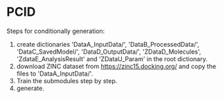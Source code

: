 # PCID
Steps for conditionally generation:

1. create dictionaries 'DataA_InputData/', 'DataB_ProcessedData/', 'DataC_SavedModel/', 'DataD_OutputData/', 'ZDataD_Molecules', 'ZdataE_AnalysisResult' and 'ZDataU_Param' in the root dictionary.
2. download ZINC dataset from https://zinc15.docking.org/ and copy the files to 'DataA_InputData/'.
3. Train the submodules step by step.
4. generate.
